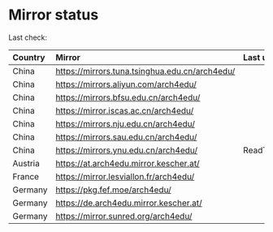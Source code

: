 <script src="./time.js"></script>
# Mirror status
Last check: <script type="text/javascript">localize(1681618866.1397433);</script>

|Country|Mirror|Last update|
|:------|:-----|:----------|
|China|https://mirrors.tuna.tsinghua.edu.cn/arch4edu/|<script type="text/javascript">localize(1681583331);</script>|
|China|https://mirrors.aliyun.com/arch4edu/|<script type="text/javascript">localize(1681583331);</script>|
|China|https://mirrors.bfsu.edu.cn/arch4edu/|<script type="text/javascript">localize(1681583331);</script>|
|China|https://mirror.iscas.ac.cn/arch4edu/|<script type="text/javascript">localize(1681583331);</script>|
|China|https://mirrors.nju.edu.cn/arch4edu/|<script type="text/javascript">localize(1681540337);</script>|
|China|https://mirrors.sau.edu.cn/arch4edu/|<script type="text/javascript">localize(1673850842);</script>|
|China|https://mirrors.ynu.edu.cn/arch4edu/|ReadTimeout|
|Austria|https://at.arch4edu.mirror.kescher.at/|<script type="text/javascript">localize(1681583331);</script>|
|France|https://mirror.lesviallon.fr/arch4edu/|<script type="text/javascript">localize(1681583331);</script>|
|Germany|https://pkg.fef.moe/arch4edu/|<script type="text/javascript">localize(1681583331);</script>|
|Germany|https://de.arch4edu.mirror.kescher.at/|<script type="text/javascript">localize(1681583331);</script>|
|Germany|https://mirror.sunred.org/arch4edu/|<script type="text/javascript">localize(1681583331);</script>|

<script src="./tablefilter/tablefilter.js"></script>
<script src="./table.js"></script>